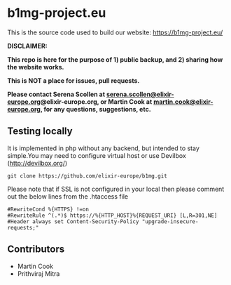 # b1mg-project.eu

This is the source code used to build our website: https://b1mg-project.eu/

**DISCLAIMER:**

**This repo is here for the purpose of 1) public backup, and 2) sharing how the website works.**

**This is NOT a place for issues, pull requests.**

**Please contact Serena Scollen at serena.scollen@elixir-europe.org@elixir-europe.org, or Martin Cook at martin.cook@elixir-europe.org, for
any questions, suggestions, etc.**

## Testing locally

It is implemented in php without any backend, but intended to stay simple.You may need to configure virtual host or use Devilbox (http://devilbox.org/) 

```
git clone https://github.com/elixir-europe/b1mg.git
```

Please note that if SSL is not configured in your local then please comment out the below lines from the .htaccess file
```
#RewriteCond %{HTTPS} !=on
#RewriteRule ^(.*)$ https://%{HTTP_HOST}%{REQUEST_URI} [L,R=301,NE]
#Header always set Content-Security-Policy "upgrade-insecure-requests;"
```

## Contributors

* Martin Cook
* Prithviraj Mitra
